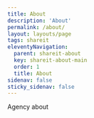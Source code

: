 ```yaml
---
title: About
description: 'About'
permalink: /about/
layout: layouts/page
tags: shareit
eleventyNavigation:
  parent: shareit-about
  key: shareit-about-main
  order: 1
  title: About
sidenav: false
sticky_sidenav: false
---
```


Agency about